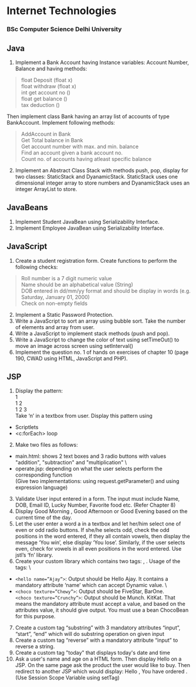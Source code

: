 # Internet Technologies
### BSc Computer Science Delhi University
## Java
1. Implement a Bank Account having Instance variables: Account Number, Balance and having methods:
> float Deposit (float x) \
> float withdraw (float x) \
> int get account no () \
> float get balance () \
> tax deduction ()

Then implement class Bank having an array list of accounts of type BankAccount. Implement following methods:
> AddAccount in Bank \
> Get Total balance in Bank \
> Get account number with max. and min. balance \
> Find an account given a bank account no. \
> Count no. of accounts having atleast specific balance

2. Implement an Abstract Class Stack with methods push, pop, display for two classes:
StaticStack and DyanamicStack. StaticStack uses one dimensional integer array to store
numbers and DyanamicStack uses an integer ArrayList to store. 

## JavaBeans
1. Implement Student JavaBean using Serializability Interface.
2. Implement Employee JavaBean using Serializability Interface.

## JavaScript
1. Create a student registration form. Create functions to perform the following checks:
> Roll number is a 7 digit numeric value \
> Name should be an alphabetical value (String) \
> DOB entered in dd/mm/yy format and should be display in words (e.g. Saturday, January 01, 2000) \
> Check on non-empty fields
2. Implement a Static Password Protection.
3. Write a JavaScript to sort an array using bubble sort. Take the number of elements and
array from user.
4. Write a JavaScript to implement stack methods (push and pop).
5. Write a JavaScript to change the color of text using setTimeOut() to move an image across screen using setInterval()
6. Implement the question no. 1 of hands on exercises of chapter 10 (page 190, CWAD using HTML, JavaScript and PHP).

## JSP
1. Display the pattern: \
1 \
1 2 \
1 2 3 \
Take ‘n’ in a textbox from user. Display this pattern using
- Scriptlets
- <c:forEach> loop
2. Make two files as follows:
- main.html: shows 2 text boxes and 3 radio buttons with values "addition", "subtraction" and "multiplication"
\
- operate.jsp: depending on what the user selects perform the corresponding function
\
(Give two implementations: using request.getParameter() and using expression language)
3. Validate User input entered in a form. The input must include Name, DOB, Email ID, Lucky Number, Favorite food etc. (Refer Chapter 8)
4. Display Good Morning <uname>, Good Afternoon <uname> or Good Evening <uname> based on the current time of the day.
5. Let the user enter a word a in a textbox and let her/him select one of even or odd radio buttons. If she/he selects odd, check the odd positions in the word entered, if they all contain vowels, then display the message ‘You win’, else display ‘You lose’. Similarly, if the user selects even, check for vowels in all even positions in the word entered. Use jstl’s ‘fn’ library.
6. Create your custom library which contains two tags: <hello>, <choco>. Usage of the tags:
\
- ``` <hello name=”Ajay”> ```: Output should be Hello Ajay. It contains a mandatory
attribute ‘name’ which can accept Dynamic value.
\
- ``` <choco texture=”Chewy”> ```: Output should be FiveStar, BarOne.
\
``` <choco texture=”Crunchy”> ```: Output should be Munch. KitKat. That means the mandatory attribute must accept a value, and based on the attributes value, it should give output. You must use a bean ChocoBean for this purpose.
7. Create a custom tag “substring” with 3 mandatory attributes “input”, “start”, “end” which will do substring operation on given input
8. Create a custom tag “reverse” with a mandatory attribute “input” to reverse a string.
9. Create a custom tag "today" that displays today's date and time
10. Ask a user's name and age on a HTML form. Then display Hello <uname> on a JSP. On the same page ask the product the user would like to buy. Then redirect to another JSP which would display: Hello <uname>, You have ordered <product>. (Use Session Scope Variable using setTag)
